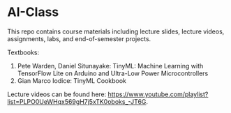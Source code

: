 # AI-Class
This repo contains course materials including lecture slides, lecture videos, assignments, labs, and end-of-semester projects.

Textbooks:
1. Pete Warden, Daniel Situnayake: TinyML: Machine Learning with TensorFlow Lite on Arduino and Ultra-Low Power Microcontrollers
2. Gian Marco Iodice: TinyML Cookbook

Lecture videos can be found here: https://www.youtube.com/playlist?list=PLPO0UeWHqx569gH7j5xTK0oboks_-JT6G.


